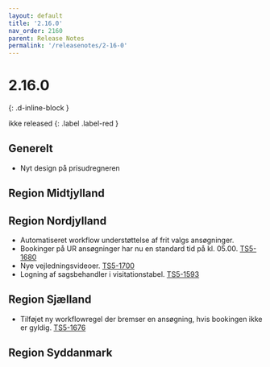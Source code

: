 ```yaml
---
layout: default
title: '2.16.0'
nav_order: 2160
parent: Release Notes
permalink: '/releasenotes/2-16-0'
---
```


# 2.16.0
{: .d-inline-block }

ikke released 
{: .label .label-red }

## Generelt
- Nyt design på prisudregneren

## Region Midtjylland

## Region Nordjylland
- Automatiseret workflow understøttelse af frit valgs ansøgninger.
- Bookinger på UR ansøgninger har nu en standard tid på kl. 05.00. [TS5-1680](https://sd.trifork.com/browse/TS5-1680)
- Nye vejledningsvideoer. [TS5-1700](https://sd.trifork.com/browse/TS5-1700)
- Logning af sagsbehandler i visitationstabel. [TS5-1593](https://sd.trifork.com/browse/TS5-1593)


## Region Sjælland
- Tilføjet ny workflowregel der bremser en ansøgning, hvis bookingen ikke er gyldig. [TS5-1676](https://sd.trifork.com/browse/TS5-1676)

## Region Syddanmark
